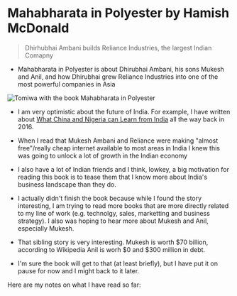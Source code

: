 # Mahabharata in Polyester by Hamish McDonald

> Dhirhubhai Ambani builds Reliance Industries, the largest Indian Comapny

- Mahabharata in Polyester is about Dhirubhai Ambani, his sons Mukesh and Anil, and how Dhirubhai grew Reliance Industries into one of the most powerful companies in Asia

![Tomiwa with the book Mahabharata in Polyester](https://i.imgur.com/LgpMtAw.jpg)

- I am very optimistic about the future of India. For example, I have written about [What China and Nigeria can Learn from India](https://blog.tomiwa.ca/the-indian-model-what-china-and-nigeria-can-learn-from-india/) all the way back in 2016.

- When I read that Mukesh Ambani and Reliance were making "almost free"/really cheap internet available to most areas in India I knew this was going to unlock a lot of growth in the Indian economy
- I also have a lot of Indian friends and I think, lowkey, a big motivation for reading this book is to tease them that I know more about India's business landscape than they do.

- I actually didn't finish the book because while I found the story interesting, I am trying to read more books that are more directly related to my line of work (e.g. technolgy, sales, marketting and business strategy). I also was hoping to hear more about Mukesh and Anil, especially Mukesh.

- That sibling story is very interesting. Mukesh is worth $70 billion, according to Wikipedia Anil is worh $0 and $300 million in debt. 
- I'm sure the book will get to that (at least briefly), but I have put it on pause for now and I might back to it later.


Here are my notes on what I have read so far:
